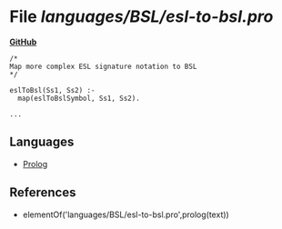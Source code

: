 # File _languages/BSL/esl-to-bsl.pro_
**[GitHub](https://github.com/softlang/yas/blob/master/languages/BSL/esl-to-bsl.pro)**
```
/*
Map more complex ESL signature notation to BSL
*/

eslToBsl(Ss1, Ss2) :-
  map(eslToBslSymbol, Ss1, Ss2).

...
```

## Languages
* [Prolog](../languages/Prolog.md)

## References
* elementOf('languages/BSL/esl-to-bsl.pro',prolog(text))

